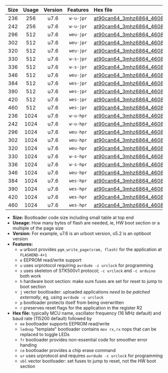 |Size|Usage|Version|Features|Hex file|
|:-:|:-:|:-:|:-:|:--|
|236|256|u7.6|`w-u-jpr`|[at90can64_3mhz6864_460800bps_ur_vbl.hex](https://raw.githubusercontent.com/stefanrueger/urboot/main/bootloaders/at90can64/fcpu_3mhz6864/460800_bps/at90can64_3mhz6864_460800bps_ur_vbl.hex)|
|242|256|u7.6|`w-u-jpr`|[at90can64_3mhz6864_460800bps_lednop_ur_vbl.hex](https://raw.githubusercontent.com/stefanrueger/urboot/main/bootloaders/at90can64/fcpu_3mhz6864/460800_bps/at90can64_3mhz6864_460800bps_lednop_ur_vbl.hex)|
|296|512|u7.6|`weu-jpr`|[at90can64_3mhz6864_460800bps_ee_ur_vbl.hex](https://raw.githubusercontent.com/stefanrueger/urboot/main/bootloaders/at90can64/fcpu_3mhz6864/460800_bps/at90can64_3mhz6864_460800bps_ee_ur_vbl.hex)|
|302|512|u7.6|`weu-jpr`|[at90can64_3mhz6864_460800bps_ee_lednop_ur_vbl.hex](https://raw.githubusercontent.com/stefanrueger/urboot/main/bootloaders/at90can64/fcpu_3mhz6864/460800_bps/at90can64_3mhz6864_460800bps_ee_lednop_ur_vbl.hex)|
|320|512|u7.6|`weu-jpr`|[at90can64_3mhz6864_460800bps_ee_lednop_fr_ur_vbl.hex](https://raw.githubusercontent.com/stefanrueger/urboot/main/bootloaders/at90can64/fcpu_3mhz6864/460800_bps/at90can64_3mhz6864_460800bps_ee_lednop_fr_ur_vbl.hex)|
|330|512|u7.6|`w-s-jpr`|[at90can64_3mhz6864_460800bps_vbl.hex](https://raw.githubusercontent.com/stefanrueger/urboot/main/bootloaders/at90can64/fcpu_3mhz6864/460800_bps/at90can64_3mhz6864_460800bps_vbl.hex)|
|336|512|u7.6|`w-s-jpr`|[at90can64_3mhz6864_460800bps_lednop_vbl.hex](https://raw.githubusercontent.com/stefanrueger/urboot/main/bootloaders/at90can64/fcpu_3mhz6864/460800_bps/at90can64_3mhz6864_460800bps_lednop_vbl.hex)|
|346|512|u7.6|`weu-jpr`|[at90can64_3mhz6864_460800bps_ee_lednop_fr_ce_ur_vbl.hex](https://raw.githubusercontent.com/stefanrueger/urboot/main/bootloaders/at90can64/fcpu_3mhz6864/460800_bps/at90can64_3mhz6864_460800bps_ee_lednop_fr_ce_ur_vbl.hex)|
|384|512|u7.6|`wes-jpr`|[at90can64_3mhz6864_460800bps_ee_vbl.hex](https://raw.githubusercontent.com/stefanrueger/urboot/main/bootloaders/at90can64/fcpu_3mhz6864/460800_bps/at90can64_3mhz6864_460800bps_ee_vbl.hex)|
|390|512|u7.6|`wes-jpr`|[at90can64_3mhz6864_460800bps_ee_lednop_vbl.hex](https://raw.githubusercontent.com/stefanrueger/urboot/main/bootloaders/at90can64/fcpu_3mhz6864/460800_bps/at90can64_3mhz6864_460800bps_ee_lednop_vbl.hex)|
|420|512|u7.6|`wes-jpr`|[at90can64_3mhz6864_460800bps_ee_lednop_fr_vbl.hex](https://raw.githubusercontent.com/stefanrueger/urboot/main/bootloaders/at90can64/fcpu_3mhz6864/460800_bps/at90can64_3mhz6864_460800bps_ee_lednop_fr_vbl.hex)|
|460|512|u7.6|`wes-jpr`|[at90can64_3mhz6864_460800bps_ee_lednop_fr_ce_vbl.hex](https://raw.githubusercontent.com/stefanrueger/urboot/main/bootloaders/at90can64/fcpu_3mhz6864/460800_bps/at90can64_3mhz6864_460800bps_ee_lednop_fr_ce_vbl.hex)|
|236|1024|u7.6|`w-u-hpr`|[at90can64_3mhz6864_460800bps_ur.hex](https://raw.githubusercontent.com/stefanrueger/urboot/main/bootloaders/at90can64/fcpu_3mhz6864/460800_bps/at90can64_3mhz6864_460800bps_ur.hex)|
|242|1024|u7.6|`w-u-hpr`|[at90can64_3mhz6864_460800bps_lednop_ur.hex](https://raw.githubusercontent.com/stefanrueger/urboot/main/bootloaders/at90can64/fcpu_3mhz6864/460800_bps/at90can64_3mhz6864_460800bps_lednop_ur.hex)|
|296|1024|u7.6|`weu-hpr`|[at90can64_3mhz6864_460800bps_ee_ur.hex](https://raw.githubusercontent.com/stefanrueger/urboot/main/bootloaders/at90can64/fcpu_3mhz6864/460800_bps/at90can64_3mhz6864_460800bps_ee_ur.hex)|
|302|1024|u7.6|`weu-hpr`|[at90can64_3mhz6864_460800bps_ee_lednop_ur.hex](https://raw.githubusercontent.com/stefanrueger/urboot/main/bootloaders/at90can64/fcpu_3mhz6864/460800_bps/at90can64_3mhz6864_460800bps_ee_lednop_ur.hex)|
|320|1024|u7.6|`weu-hpr`|[at90can64_3mhz6864_460800bps_ee_lednop_fr_ur.hex](https://raw.githubusercontent.com/stefanrueger/urboot/main/bootloaders/at90can64/fcpu_3mhz6864/460800_bps/at90can64_3mhz6864_460800bps_ee_lednop_fr_ur.hex)|
|330|1024|u7.6|`w-s-hpr`|[at90can64_3mhz6864_460800bps.hex](https://raw.githubusercontent.com/stefanrueger/urboot/main/bootloaders/at90can64/fcpu_3mhz6864/460800_bps/at90can64_3mhz6864_460800bps.hex)|
|336|1024|u7.6|`w-s-hpr`|[at90can64_3mhz6864_460800bps_lednop.hex](https://raw.githubusercontent.com/stefanrueger/urboot/main/bootloaders/at90can64/fcpu_3mhz6864/460800_bps/at90can64_3mhz6864_460800bps_lednop.hex)|
|346|1024|u7.6|`weu-hpr`|[at90can64_3mhz6864_460800bps_ee_lednop_fr_ce_ur.hex](https://raw.githubusercontent.com/stefanrueger/urboot/main/bootloaders/at90can64/fcpu_3mhz6864/460800_bps/at90can64_3mhz6864_460800bps_ee_lednop_fr_ce_ur.hex)|
|384|1024|u7.6|`wes-hpr`|[at90can64_3mhz6864_460800bps_ee.hex](https://raw.githubusercontent.com/stefanrueger/urboot/main/bootloaders/at90can64/fcpu_3mhz6864/460800_bps/at90can64_3mhz6864_460800bps_ee.hex)|
|390|1024|u7.6|`wes-hpr`|[at90can64_3mhz6864_460800bps_ee_lednop.hex](https://raw.githubusercontent.com/stefanrueger/urboot/main/bootloaders/at90can64/fcpu_3mhz6864/460800_bps/at90can64_3mhz6864_460800bps_ee_lednop.hex)|
|420|1024|u7.6|`wes-hpr`|[at90can64_3mhz6864_460800bps_ee_lednop_fr.hex](https://raw.githubusercontent.com/stefanrueger/urboot/main/bootloaders/at90can64/fcpu_3mhz6864/460800_bps/at90can64_3mhz6864_460800bps_ee_lednop_fr.hex)|
|460|1024|u7.6|`wes-hpr`|[at90can64_3mhz6864_460800bps_ee_lednop_fr_ce.hex](https://raw.githubusercontent.com/stefanrueger/urboot/main/bootloaders/at90can64/fcpu_3mhz6864/460800_bps/at90can64_3mhz6864_460800bps_ee_lednop_fr_ce.hex)|

- **Size:** Bootloader code size including small table at top end
- **Useage:** How many bytes of flash are needed, ie, HW boot section or a multiple of the page size
- **Version:** For example, u7.6 is an urboot version, o5.2 is an optiboot version
- **Features:**
  + `w` urboot provides `pgm_write_page(sram, flash)` for the application at `FLASHEND-4+1`
  + `e` EEPROM read/write support
  + `u` uses urprotocol requiring `avrdude -c urclock` for programming
  + `s` uses skeleton of STK500v1 protocol; `-c urclock` and `-c arduino` both work
  + `h` hardware boot section: make sure fuses are set for reset to jump to boot section
  + `j` vector bootloader: uploaded applications *need to be patched externally*, eg, using `avrdude -c urclock`
  + `p` bootloader protects itself from being overwritten
  + `r` preserves reset flags for the application in the register R2
- **Hex file:** typically MCU name, oscillator frequency (16 MHz default) and baud rate (115200 default) followed by
  + `ee` bootloader supports EEPROM read/write
  + `lednop` "template" bootloader contains `mov rx,rx` nops that can be replaced to toggle LEDs
  + `fr` bootloader provides non-essential code for smoother error handing
  + `ce` bootloader provides a chip erase command
  + `ur` uses urprotocol and requires `avrdude -c urclock` for programming
  + `vbl` vector bootloader: set fuses to jump to reset, not the HW boot section
